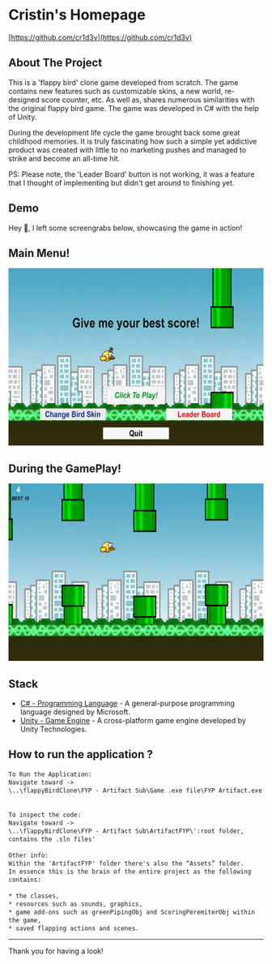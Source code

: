 # Cristin's Homepage

[https://github.com/cr1d3v](https://github.com/cr1d3v)

## About The Project

This is a 'flappy bird' clone game developed from scratch. The game contains new features such as customizable skins, a new world, re-designed score counter, etc. As well as, shares numerous similarities with the original flappy bird game. The game was developed in C# with the help of Unity. 

During the development life cycle the game brought back some great childhood memories. It is truly fascinating how such a simple yet addictive product was created with little to no marketing pushes and managed to strike and become an all-time hit. 

PS: Please note, the 'Leader Board' button is not working, it was a feature that I thought of implementing but didn't get around to finishing yet.

## Demo

Hey 👋, I left some screengrabs below, showcasing the game in action!

Main Menu!
---
<img src = "./other/demo1.PNG" width="650" height="350">


During the GamePlay!
---
<img src = "./other/demo 2.PNG" width="650" height="350">

## Stack

- [C# - Programming Language](https://learn.microsoft.com/en-us/dotnet/csharp/tour-of-csharp/) - A general-purpose programming language designed by Microsoft.
- [Unity - Game Engine](https://unity.com/) - A cross-platform game engine developed by Unity Technologies.

## How to run the application ?

```
To Run the Application:
Navigate toward -> 
\..\flappyBirdClone\FYP - Artifact Sub\Game .exe file\FYP Artifact.exe


To inspect the code: 
Navigate toward -> 
\..\flappyBirdClone\FYP - Artifact Sub\ArtifactFYP\':root folder, contains the .sln files'

Other info:
Within the 'ArtifactFYP' folder there's also the “Assets” folder.
In essence this is the brain of the entire project as the following
contains:

* the classes,
* resources such as sounds, graphics,
* game add-ons such as greenPipingObj and ScoringPeremiterObj within the game,
* saved flapping actions and scenes.
```
---

Thank you for having a look!
